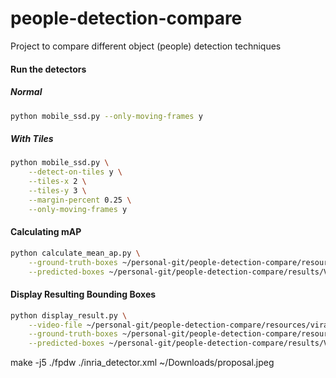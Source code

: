 # people-detection-compare
Project to compare different object (people) detection techniques


#### Run the detectors

##### Normal
```bash
python mobile_ssd.py --only-moving-frames y
```

##### With Tiles
```bash
python mobile_ssd.py \
    --detect-on-tiles y \
    --tiles-x 2 \
    --tiles-y 3 \
    --margin-percent 0.25 \
    --only-moving-frames y
```
    

#### Calculating mAP
```bash
python calculate_mean_ap.py \
    --ground-truth-boxes ~/personal-git/people-detection-compare/resources/virat_dataset/VIRAT_S_010000_00_000000_000165_ground_truth_boxes.json \
    --predicted-boxes ~/personal-git/people-detection-compare/results/VIRAT_S_010000_00_000000_000165_mobile_ssd_predicted_boxes.json
```

#### Display Resulting Bounding Boxes
```bash
python display_result.py \
    --video-file ~/personal-git/people-detection-compare/resources/virat_dataset/VIRAT_S_010000_00_000000_000165.mp4 \
    --ground-truth-boxes ~/personal-git/people-detection-compare/resources/virat_dataset/VIRAT_S_010000_00_000000_000165_ground_truth_boxes.json \
    --predicted-boxes ~/personal-git/people-detection-compare/results/VIRAT_S_010000_00_000000_000165_mobile_ssd_predicted_boxes.json
```


make -j5
./fpdw ./inria_detector.xml ~/Downloads/proposal.jpeg